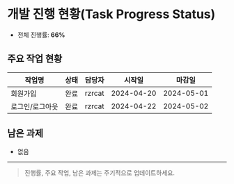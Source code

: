 # 개발 진행 현황(Task Progress Status)

- 전체 진행률: **66%**

## 주요 작업 현황

| 작업명          | 상태 | 담당자 | 시작일     | 마감일     |
| --------------- | ---- | ------ | ---------- | ---------- |
| 회원가입        | 완료 | rzrcat | 2024-04-20 | 2024-05-01 |
| 로그인/로그아웃 | 완료 | rzrcat | 2024-04-22 | 2024-05-02 |

## 남은 과제

- 없음

---

> 진행률, 주요 작업, 남은 과제는 주기적으로 업데이트하세요.
